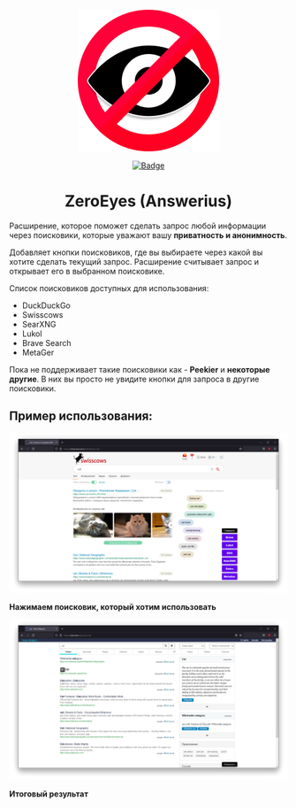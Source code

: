 <p align="center">
  <img src="images/logo.png" alt="Logo"></img>

</p>
<p align="center">
  <a href="https://addons.mozilla.org/addon/answerius/"><img src="https://img.shields.io/amo/users/answerius?style=flat-square" alt="Badge"></img></a>
</p>

<h1 align="center">ZeroEyes (Answerius)</h1>
<p>Расширение, которое поможет сделать запрос любой информации через поисковики, которые уважают вашу <b>приватность и анонимность</b>.</p>
<p>Добавляет кнопки поисковиков, где вы выбираете через какой вы хотите сделать текущий запрос. Расширение считывает запрос и открывает его в выбранном поисковике.</p>
<p>Список поисковиков доступных для использования:</p>
<ul>
<li>DuckDuckGo</li>
<li>Swisscows</li>
<li>SearXNG</li>
<li>Lukol</li>
<li>Brave Search</li>
<li>MetaGer</li>
<!-- <li>Peekier (Добавится в будущем)</li> -->
<!-- <li>Ecosia (Добавится в будущем)</li> -->
</ul>
<p>Пока не поддерживает такие поисковики как - <b>Peekier</b> и <b>некоторые другие</b>. В них вы просто не увидите кнопки для запроса в другие поисковики.</p>

<h2>Пример использования:</h2>

![image](images/screen3.png)

**Нажимаем поисковик, который хотим использовать** 

![image](images/screen4.png)

**Итоговый результат**
